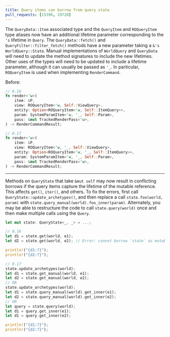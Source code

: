 ```yaml
---
title: Query items can borrow from query state
pull_requests: [15396, 19720]
---
```


The `QueryData::Item` associated type and the `QueryItem` and `ROQueryItem` type aliases now have an additional lifetime parameter corresponding to the `'s` lifetime in `Query`.
The `QueryData::fetch()` and `QueryFilter::filter_fetch()` methods have a new parameter taking a `&'s WorldQuery::State`.
Manual implementations of `WorldQuery` and `QueryData` will need to update the method signatures to include the new lifetimes.
Other uses of the types will need to be updated to include a lifetime parameter, although it can usually be passed as `'_`.
In particular, `ROQueryItem` is used when implementing `RenderCommand`.

Before:

```rust
// 0.16
fn render<'w>(
    item: &P,
    view: ROQueryItem<'w, Self::ViewQuery>,
    entity: Option<ROQueryItem<'w, Self::ItemQuery>>,
    param: SystemParamItem<'w, '_, Self::Param>,
    pass: &mut TrackedRenderPass<'w>,
) -> RenderCommandResult;

// 0.17
fn render<'w>(
    item: &P,
    view: ROQueryItem<'w, '_, Self::ViewQuery>,
    entity: Option<ROQueryItem<'w, '_, Self::ItemQuery>>,
    param: SystemParamItem<'w, '_, Self::Param>,
    pass: &mut TrackedRenderPass<'w>,
) -> RenderCommandResult;
```

---

Methods on `QueryState` that take `&mut self` may now result in conflicting borrows if the query items capture the lifetime of the mutable reference.
This affects `get()`, `iter()`, and others.
To fix the errors, first call `QueryState::update_archetypes()`, and then replace a call `state.foo(world, param)` with `state.query_manual(world).foo_inner(param)`.
Alternately, you may be able to restructure the code to call `state.query(world)` once and then make multiple calls using the `Query`.

```rust
let mut state: QueryState<_, _> = ...;

// 0.16
let d1 = state.get(world, e1);
let d2 = state.get(world, e2); // Error: cannot borrow `state` as mutable more than once at a time

println!("{d1:?}");
println!("{d2:?}");

// 0.17
state.update_archetypes(world);
let d1 = state.get_manual(world, e1);
let d2 = state.get_manual(world, e2);
// OR
state.update_archetypes(world);
let d1 = state.query_manual(world).get_inner(e1);
let d2 = state.query_manual(world).get_inner(e2);
// OR
let query = state.query(world);
let d1 = query.get_inner(e1);
let d1 = query.get_inner(e2);

println!("{d1:?}");
println!("{d2:?}");
```
